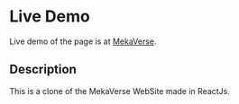 # Live Demo

Live demo of the page is at [MekaVerse](https://sourabhbucha.github.io/mekaverse/).

## Description

This is a clone of the MekaVerse WebSite made in ReactJs.

